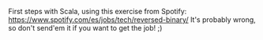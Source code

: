 First steps with Scala, using this exercise from Spotify: https://www.spotify.com/es/jobs/tech/reversed-binary/
It's probably wrong, so don't send'em it if you want to get the job! ;)
